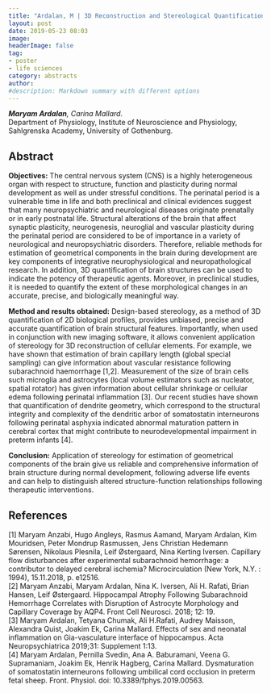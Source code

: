 ```yaml
---
title: "Ardalan, M | 3D Reconstruction and Stereological Quantification of Brain Structure in Experimental Perinatal Neuroscience"
layout: post
date: 2019-05-23 08:03
image:
headerImage: false
tag:
- poster
- life sciences
category: abstracts
author:
#description: Markdown summary with different options
---
```


_**Maryam Ardalan**, Carina Mallard_.<br/>
Department of Physiology, Institute of Neuroscience and Physiology, Sahlgrenska Academy, University of Gothenburg.<br/>

## Abstract

**Objectives:** The central nervous system (CNS) is a highly heterogeneous organ with respect to structure, function and plasticity during normal development as well as under stressful conditions. The perinatal period is a vulnerable time in life and both preclinical and clinical evidences suggest that many neuropsychiatric and neurological diseases originate prenatally or in early postnatal life. Structural alterations of the brain that affect synaptic plasticity, neurogenesis, neuroglial and vascular plasticity during the perinatal period are considered to be of importance in a variety of neurological and neuropsychiatric disorders. Therefore, reliable methods for estimation of geometrical components in the brain during development are key components of integrative neurophysiological and neuropathological research. In addition, 3D quantification of brain structures can be used to indicate the potency of therapeutic agents. Moreover, in preclinical studies, it is needed to quantify the extent of these morphological changes in an accurate, precise, and biologically meaningful way.<br/>

**Method and results obtained:** Design-based stereology, as a method of 3D quantification of 2D biological profiles, provides unbiased, precise and accurate quantification of brain structural features. Importantly, when used in conjunction with new imaging software, it allows convenient application of stereology for 3D reconstruction of cellular elements. For example, we have shown that estimation of brain capillary length (global special sampling) can give information about vascular resistance following subarachnoid haemorrhage [1,2]. Measurement of the size of brain cells such microglia and astrocytes (local volume estimators such as nucleator, spatial rotator) has given information about cellular shrinkage or cellular edema following perinatal inflammation [3]. Our recent studies have shown that quantification of dendrite geometry, which correspond to the structural integrity and complexity of the dendritic arbor of somatostatin interneurons following perinatal asphyxia indicated abnormal maturation pattern in cerebral cortex that might contribute to neurodevelopmental impairment in preterm infants [4].<br/>

**Conclusion:** Application of stereology for estimation of geometrical components of the brain give us reliable and comprehensive information of brain structure during normal development, following adverse life events and can help to distinguish altered structure-function relationships following therapeutic interventions.<br/>

## References
[1] Maryam Anzabi, Hugo Angleys, Rasmus Aamand, Maryam Ardalan, Kim Mouridsen, Peter Mondrup Rasmussen, Jens Christian Hedemann Sørensen, Nikolaus Plesnila, Leif Østergaard, Nina Kerting Iversen. Capillary flow disturbances after experimental subarachnoid hemorrhage: a contributor to delayed cerebral ischemia? Microcirculation (New York, N.Y. : 1994), 15.11.2018, p. e12516.<br/>
[2] Maryam Anzabi, Maryam Ardalan, Nina K. Iversen, Ali H. Rafati, Brian Hansen, Leif Østergaard. Hippocampal Atrophy Following Subarachnoid Hemorrhage Correlates with Disruption of Astrocyte Morphology and Capillary Coverage by AQP4. Front Cell Neurosci. 2018; 12: 19.<br/>
[3] Maryam Ardalan, Tetyana Chumak, Ali H.Rafati, Audrey Maisson, Alexandra Quist, Joakim Ek, Carina Mallard. Effects of sex and neonatal inflammation on Gia-vasculature interface of hippocampus. Acta Neuropsychiatrica 2019;31: Supplement 1:13.<br/>
[4] Maryam Ardalan, Pernilla Svedin, Ana A. Baburamani, Veena G. Supramaniam, Joakim Ek, Henrik Hagberg, Carina Mallard. Dysmaturation of somatostatin interneurons following umbilical cord occlusion in preterm fetal sheep. Front. Physiol. doi: 10.3389/fphys.2019.00563.<br/>
